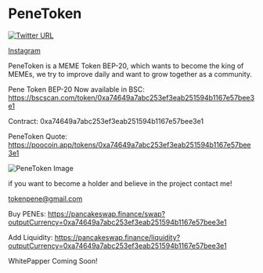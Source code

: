 # PeneToken

[![Twitter URL](https://img.shields.io/twitter/url/https/twitter.com/PeneToken.svg?style=social&label=Follow%20%40PeneToken)](https://twitter.com/PeneToken)

[Instagram](https://www.instagram.com/penetoken)

PeneToken is a MEME Token BEP-20, which wants to become the king of MEMEs, we try to improve daily and want to grow together as a community.

Pene Token BEP-20 Now available in BSC:
https://bscscan.com/token/0xa74649a7abc253ef3eab251594b1167e57bee3e1

Contract: 0xa74649a7abc253ef3eab251594b1167e57bee3e1

PeneToken Quote:
https://poocoin.app/tokens/0xa74649a7abc253ef3eab251594b1167e57bee3e1

![PeneToken Image](https://raw.githubusercontent.com/mattiaa95/PeneToken/main/nepe.png)

if you want to become a holder and believe in the project contact me!

[tokenpene@gmail.com](mailto:tokenpene@gmail.com?subject=[GitHub]%20Source%20Han%20Sans)

Buy PENEs:
https://pancakeswap.finance/swap?outputCurrency=0xa74649a7abc253ef3eab251594b1167e57bee3e1

Add Liquidity:
https://pancakeswap.finance/liquidity?outputCurrency=0xa74649a7abc253ef3eab251594b1167e57bee3e1

WhitePapper Coming Soon!
